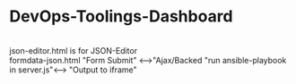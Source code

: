 # DevOps-Toolings-Dashboard
<br>
json-editor.html is for JSON-Editor
<br>
formdata-json.html "Form Submit" <-->"Ajax/Backed <http://xxx:30000/ansible-ping" > "run ansible-playbook in server.js"<--> "Output to iframe" 
